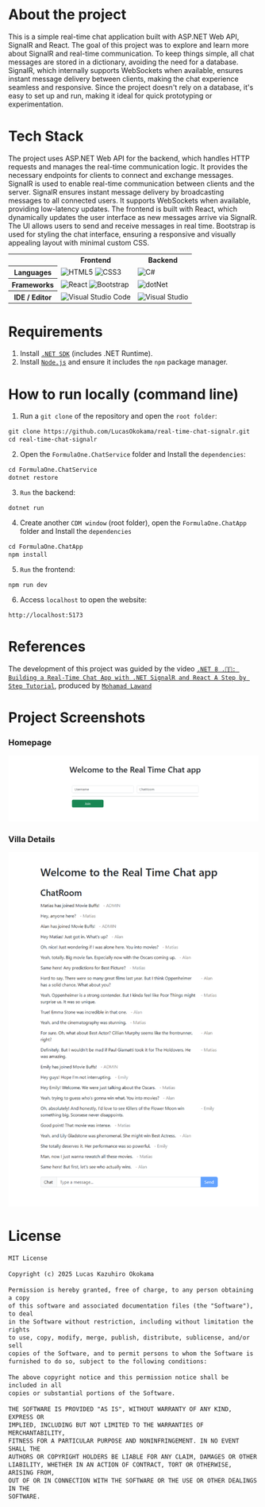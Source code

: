 # About the project
This is a simple real-time chat application built with ASP.NET Web API, SignalR and React. The goal of this project was to explore and learn more about SignalR and real-time communication. To keep things simple, all chat messages are stored in a dictionary, avoiding the need for a database. SignalR, which internally supports WebSockets when available, ensures instant message delivery between clients, making the chat experience seamless and responsive. Since the project doesn't rely on a database, it's easy to set up and run, making it ideal for quick prototyping or experimentation.

# Tech Stack
The project uses ASP.NET Web API for the backend, which handles HTTP requests and manages the real-time communication logic. It provides the necessary endpoints for clients to connect and exchange messages. SignalR is used to enable real-time communication between clients and the server. SignalR ensures instant message delivery by broadcasting messages to all connected users. It supports WebSockets when available, providing low-latency updates. The frontend is built with React, which dynamically updates the user interface as new messages arrive via SignalR. The UI allows users to send and receive messages in real time. Bootstrap is used for styling the chat interface, ensuring a responsive and visually appealing layout with minimal custom CSS.
<table align="center">
    <tr>
        <th></th>
        <th>
            Frontend
        </th>
        <th>
            Backend
        </th>
    </tr>
    <tr>
        <th>
            Languages
        </th>
        <td>
            <img alt="HTML5" src="https://img.shields.io/badge/html5-%23E34F26.svg?style=for-the-badge&logo=html5&logoColor=white"/>
            <img alt="CSS3" src="https://img.shields.io/badge/css3-%231572B6.svg?style=for-the-badge&logo=css3&logoColor=white"/>
        </td>
        <td>
            <img alt="C#" src="https://img.shields.io/badge/c%23-%23239120.svg?style=for-the-badge&logo=csharp&logoColor=white" />
        </td>
    </tr>
    <tr>
        <th>
            Frameworks
        </th>
        <td>
          <img alt="React" src="https://img.shields.io/badge/react-%2320232a.svg?style=for-the-badge&logo=react&logoColor=%2361DAFB">
          <img alt="Bootstrap" src="https://img.shields.io/badge/bootstrap-%238511FA.svg?style=for-the-badge&logo=bootstrap&logoColor=white" />
        </td>
        <td>
            <img alt="dotNet" src="https://img.shields.io/badge/.NET-5C2D91?style=for-the-badge&logo=.net&logoColor=white"/>
        </td>
    </tr>
    <tr>
        <th>
            IDE / Editor
        </th>
        <td>
          <img alt="Visual Studio Code" src="https://img.shields.io/badge/Visual%20Studio%20Code-0078d7.svg?style=for-the-badge&logo=visual-studio-code&logoColor=white">
        </td>
        <td>
            <img alt="Visual Studio" src="https://img.shields.io/badge/Visual%20Studio-5C2D91.svg?style=for-the-badge&logo=visual-studio&logoColor=white"/>
        </td>
    </tr>
</table>

# Requirements
1. Install [`.NET SDK`](https://dotnet.microsoft.com/en-us/download) (includes .NET Runtime).
2. Install [`Node.js`](https://nodejs.org/en) and ensure it includes the `npm` package manager.

# How to run locally (command line)
1. Run a `git clone` of the repository and open the `root folder`:
```
git clone https://github.com/LucasOkokama/real-time-chat-signalr.git
cd real-time-chat-signalr
```
2. Open the `FormulaOne.ChatService` folder and Install the `dependencies`:
```
cd FormulaOne.ChatService
dotnet restore
```
3. `Run` the backend:
```
dotnet run
```
4. Create another `CDM window` (root folder), open the `FormulaOne.ChatApp` folder and Install the `dependencies`
```
cd FormulaOne.ChatApp
npm install
```
5. `Run` the frontend:
```
npm run dev
```
6. Access `localhost` to open the website:
```
http://localhost:5173
```

# References
The development of this project was guided by the video [`.NET 8 .🚀🔥: Building a Real-Time Chat App with .NET SignalR and React A Step by Step Tutorial`](https://www.youtube.com/watch?v=pvi_ZS_PrSc), produced by [`Mohamad Lawand`](https://github.com/mohamadlawand087)

# Project Screenshots
### Homepage
![Homepage](./readme-imgs/Homepage.png)

### Villa Details
![Chatroom](./readme-imgs/Chatroom.png)

# License
```
MIT License

Copyright (c) 2025 Lucas Kazuhiro Okokama

Permission is hereby granted, free of charge, to any person obtaining a copy
of this software and associated documentation files (the "Software"), to deal
in the Software without restriction, including without limitation the rights
to use, copy, modify, merge, publish, distribute, sublicense, and/or sell
copies of the Software, and to permit persons to whom the Software is
furnished to do so, subject to the following conditions:

The above copyright notice and this permission notice shall be included in all
copies or substantial portions of the Software.

THE SOFTWARE IS PROVIDED "AS IS", WITHOUT WARRANTY OF ANY KIND, EXPRESS OR
IMPLIED, INCLUDING BUT NOT LIMITED TO THE WARRANTIES OF MERCHANTABILITY,
FITNESS FOR A PARTICULAR PURPOSE AND NONINFRINGEMENT. IN NO EVENT SHALL THE
AUTHORS OR COPYRIGHT HOLDERS BE LIABLE FOR ANY CLAIM, DAMAGES OR OTHER
LIABILITY, WHETHER IN AN ACTION OF CONTRACT, TORT OR OTHERWISE, ARISING FROM,
OUT OF OR IN CONNECTION WITH THE SOFTWARE OR THE USE OR OTHER DEALINGS IN THE
SOFTWARE.
```

